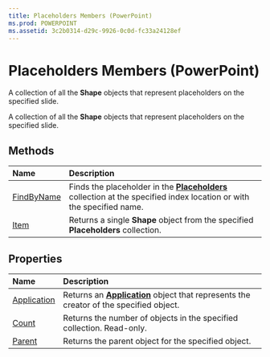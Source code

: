```yaml
---
title: Placeholders Members (PowerPoint)
ms.prod: POWERPOINT
ms.assetid: 3c2b0314-d29c-9926-0c0d-fc33a24128ef
---
```



# Placeholders Members (PowerPoint)
A collection of all the  **Shape** objects that represent placeholders on the specified slide.

A collection of all the  **Shape** objects that represent placeholders on the specified slide.


## Methods



|**Name**|**Description**|
|:-----|:-----|
|[FindByName](placeholders-findbyname-method-powerpoint.md)|Finds the placeholder in the  **[Placeholders](placeholders-object-powerpoint.md)** collection at the specified index location or with the specified name.|
|[Item](placeholders-item-method-powerpoint.md)|Returns a single  **Shape** object from the specified **Placeholders** collection.|

## Properties



|**Name**|**Description**|
|:-----|:-----|
|[Application](placeholders-application-property-powerpoint.md)|Returns an  **[Application](application-object-powerpoint.md)** object that represents the creator of the specified object.|
|[Count](placeholders-count-property-powerpoint.md)|Returns the number of objects in the specified collection. Read-only.|
|[Parent](placeholders-parent-property-powerpoint.md)|Returns the parent object for the specified object.|

